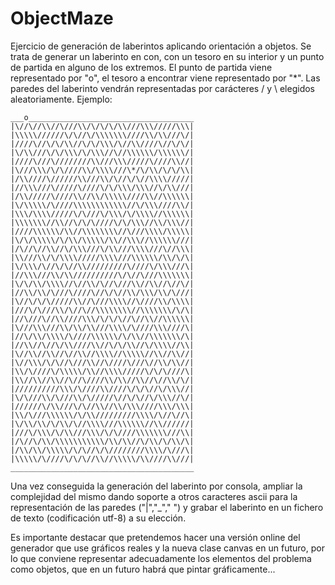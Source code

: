 # ObjectMaze
Ejercicio de generación de laberintos aplicando orientación a objetos. 
Se trata de generar un laberinto en con, con un tesoro en su interior y un punto de partida en alguno de los extremos. 
El punto de partida viene representado por "o", el tesoro a encontrar viene representado por "*".  Las paredes del laberinto vendrán representadas por carácteres / y \ elegidos aleatoriamente.
Ejemplo:
```
___o_____________________________________
|\//\//\\//\///\\/\/\/\/\\///\\\/////\\\|
|\\\\\//////\/\//\/\\\\\\\////\\/\\///\/|
|////\//\/\/\\//\/\/\\\/\//\\////\//\/\/|
|\/\\///\/\/\\\/\/\\\//\//\\\\\\/\\\\\\/|
|////\///\////////\\///\\\/////\////\\//|
|\///\\\/\/\////\\/\\\\///\*/\/\\/\/\/\\|
|/\\////\//////\\///\\/\//\/\//\\\\/////|
|//\\\///\/////\////\/\/\\\/\\\//\/\\///|
|/\\/////\////\\//\\/\\\\\////\\//\\\\\\|
|\/\\\\\/\////\\\\\\\\\\\\//\/\\\////\\/|
|\\\/\\\\/////\/\///\/\\\/\/\\\\//\\\\\\|
|\\\\\\\//\\//\/\/\////\/\/\\\//\\/\\\//|
|////\\\\\\/\\//\\\\\\\\//\///\\\\/\\\\\|
|\/\/\\\\\/\/\\/\\\\\/\\//\\\//\\\\\\///|
|/\//\//\\//\/\\\///\/\\///\\\\///\//\\\|
|\\///\\/\/\\\\/////\\\\///\\\\\\/\\/\/\|
|\/\\\/\//\/\//\\/////////\////\/\\\///\|
|//\\\///\\/\\//////////\/\//\///\\\\\\\|
|\/\/\\/\\\\//\//\\/\//\///\\//\\//\//\/|
|//\\/\\/\///\////\//\/\//\\/\\\/\\/\///|
|\//\/\/\/////\\//\///\\\\//\////\\/\\\\|
|///\/\///\\/\//\//\\\\\\\\//\\\\\\\/\/\|
|//\///\//\\////\\\/\/\/\//\//\\//\\\\\\|
|\///\\\///\\/\\/\\///\\\\/\////\\\////\|
|//\/\\/\\\\/\////\\\\\\/\/\\//\\\\\\\/\|
|//\\//\//\/\\////\\//\/\/\\//\/\\\\//\\|
|\//\\//\\//\//\\//\\\\//\\\\\//\\//\\//|
|\//\\\/\/\//\///\\//\////\///\//\\/\\//|
|\\/\////\/\\\\\/\\//\\\\/////\/\/\////\|
|\\//\\//\\//\//\////\\/\\//\\//\//\\/\/|
|//////////\\\/\////\\////\/\/\//\/\\\//|
|\/\///\\/\///\\/\/////\//\/\//\/\\\//\/|
|//////\/\\///\/\//\\//\\/\\\////\\\/\\\|
|\\/\///\\\\\\/\/\\/////////\\\\/\//\//\|
|\/\\/\\/\/\\/\//\\\\///\\\\\\//\\//////|
|///\/\\\/\/\\///\\\/\/\////\\\\\\\///\\|
|/\//\/\\/\\\\\\\\\\\/\\/\\//\/\\/\/\\/\|
|/\\/\\/\\\\\/\/\//\/\////////\\\\/\///\|
|\\\\\/\////\/\/\//\\//\\\\\/\\////\\///|
_________________________________________
```
Una vez conseguida la generación del laberinto por consola, ampliar la complejidad del mismo dando soporte a otros caracteres ascii para la representación de las paredes ("|","_"," ") y grabar el laberinto en un fichero de texto (codificación utf-8) a su elección. 

Es importante destacar que pretendemos hacer una versión online del generador que use gráficos reales y la nueva clase canvas en un futuro, por lo que conviene representar adecuadamente los elementos del problema como objetos, que en un futuro habrá que pintar gráficamente...
